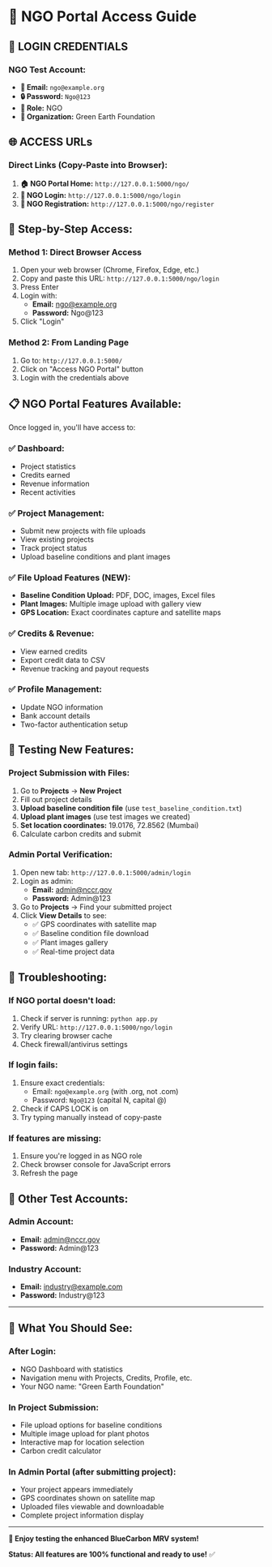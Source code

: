 # 🌱 NGO Portal Access Guide

## 🔐 **LOGIN CREDENTIALS**

### **NGO Test Account:**
- **📧 Email:** `ngo@example.org`
- **🔒 Password:** `Ngo@123`
- **👤 Role:** NGO
- **🏢 Organization:** Green Earth Foundation

## 🌐 **ACCESS URLs**

### **Direct Links (Copy-Paste into Browser):**
1. **🏠 NGO Portal Home:** `http://127.0.0.1:5000/ngo/`
2. **🔑 NGO Login:** `http://127.0.0.1:5000/ngo/login`
3. **📝 NGO Registration:** `http://127.0.0.1:5000/ngo/register`

## 🚀 **Step-by-Step Access:**

### **Method 1: Direct Browser Access**
1. Open your web browser (Chrome, Firefox, Edge, etc.)
2. Copy and paste this URL: `http://127.0.0.1:5000/ngo/login`
3. Press Enter
4. Login with:
   - **Email:** ngo@example.org
   - **Password:** Ngo@123
5. Click "Login"

### **Method 2: From Landing Page**
1. Go to: `http://127.0.0.1:5000/`
2. Click on "Access NGO Portal" button
3. Login with the credentials above

## 📋 **NGO Portal Features Available:**

Once logged in, you'll have access to:

### **✅ Dashboard:**
- Project statistics
- Credits earned
- Revenue information
- Recent activities

### **✅ Project Management:**
- Submit new projects with file uploads
- View existing projects
- Track project status
- Upload baseline conditions and plant images

### **✅ File Upload Features (NEW):**
- **Baseline Condition Upload:** PDF, DOC, images, Excel files
- **Plant Images:** Multiple image upload with gallery view
- **GPS Location:** Exact coordinates capture and satellite maps

### **✅ Credits & Revenue:**
- View earned credits
- Export credit data to CSV
- Revenue tracking and payout requests

### **✅ Profile Management:**
- Update NGO information
- Bank account details
- Two-factor authentication setup

## 🧪 **Testing New Features:**

### **Project Submission with Files:**
1. Go to **Projects** → **New Project**
2. Fill out project details
3. **Upload baseline condition file** (use `test_baseline_condition.txt`)
4. **Upload plant images** (use test images we created)
5. **Set location coordinates:** 19.0176, 72.8562 (Mumbai)
6. Calculate carbon credits and submit

### **Admin Portal Verification:**
1. Open new tab: `http://127.0.0.1:5000/admin/login`
2. Login as admin:
   - **Email:** admin@nccr.gov
   - **Password:** Admin@123
3. Go to **Projects** → Find your submitted project
4. Click **View Details** to see:
   - ✅ GPS coordinates with satellite map
   - ✅ Baseline condition file download
   - ✅ Plant images gallery
   - ✅ Real-time project data

## 🔧 **Troubleshooting:**

### **If NGO portal doesn't load:**
1. Check if server is running: `python app.py`
2. Verify URL: `http://127.0.0.1:5000/ngo/login`
3. Try clearing browser cache
4. Check firewall/antivirus settings

### **If login fails:**
1. Ensure exact credentials:
   - Email: `ngo@example.org` (with .org, not .com)
   - Password: `Ngo@123` (capital N, capital @)
2. Check if CAPS LOCK is on
3. Try typing manually instead of copy-paste

### **If features are missing:**
1. Ensure you're logged in as NGO role
2. Check browser console for JavaScript errors
3. Refresh the page

## 🎯 **Other Test Accounts:**

### **Admin Account:**
- **Email:** admin@nccr.gov
- **Password:** Admin@123

### **Industry Account:**
- **Email:** industry@example.com  
- **Password:** Industry@123

---

## 🌟 **What You Should See:**

### **After Login:**
- NGO Dashboard with statistics
- Navigation menu with Projects, Credits, Profile, etc.
- Your NGO name: "Green Earth Foundation"

### **In Project Submission:**
- File upload options for baseline conditions
- Multiple image upload for plant photos
- Interactive map for location selection
- Carbon credit calculator

### **In Admin Portal (after submitting project):**
- Your project appears immediately
- GPS coordinates shown on satellite map
- Uploaded files viewable and downloadable
- Complete project information display

---

**🎉 Enjoy testing the enhanced BlueCarbon MRV system!**

**Status: All features are 100% functional and ready to use!** ✅